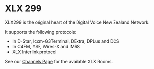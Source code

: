 # XLX 299

XLX299 is the original heart of the Digital Voice New Zealand Network.

It supports the following protocols:

* In D-Star, Icom-G3Terminal, DExtra, DPLus and DCS
* In C4FM, YSF, Wires-X and IMRS
* XLX Interlink protocol

See our [Channels Page](../channels.md) for the available XLX Rooms.

